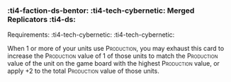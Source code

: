 ### :ti4-faction-ds-bentor: :ti4-tech-cybernetic: **Merged Replicators** :ti4-ds:

Requirements: :ti4-tech-cybernetic: :ti4-tech-cybernetic:

When 1 or more of your units use <span style="font-variant:small-caps;">Production</span>, you may exhaust this card to increase the <span style="font-variant:small-caps;">Production</span> value of 1 of those units to match the <span style="font-variant:small-caps;">Production</span> value of the unit on the game board with the highest <span style="font-variant:small-caps;">Production</span> value, or apply +2 to the total <span style="font-variant:small-caps;">Production</span> value of those units.
